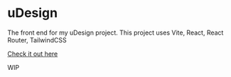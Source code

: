 # uDesign
The front end for my uDesign project. This project uses Vite, React, React Router, TailwindCSS

[Check it out here](https://levani.is-a.dev/uDesign/)

WIP
